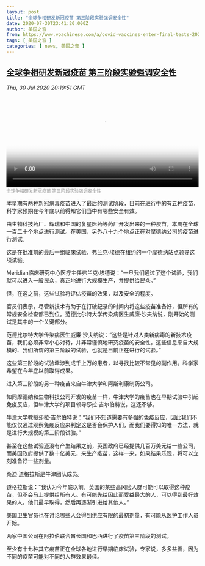 ```yaml
---
layout: post
title: "全球争相研发新冠疫苗 第三阶段实验强调安全性"
date: 2020-07-30T23:41:20.000Z
author: 美国之音
from: https://www.voachinese.com/a/covid-vaccines-enter-final-tests-20200730/5524177.html
tags: [ 美国之音 ]
categories: [ news, 美国之音 ]
---
```

<!--1596152480000-->
[全球争相研发新冠疫苗 第三阶段实验强调安全性](https://www.voachinese.com/a/covid-vaccines-enter-final-tests-20200730/5524177.html)
------

<div>
<div><i>Thu, 30 Jul 2020 20:19:51 GMT</i></div><video poster="https://images.weserv.nl?url=gdb.voanews.com/b5c12485-e06a-47aa-b2b5-23a9c53e901b_tv_r1_s_w900.jpg" src="https://av.voanews.com/Videoroot/Pangeavideo/2020/07/b/b5/b5c12485-e06a-47aa-b2b5-23a9c53e901b_240p.mp4" style="width:100%" controls></video><div><small style="color: #999;">全球争相研发新冠疫苗  第三阶段实验强调安全性</small></div><p>本星期有两种新冠病毒疫苗进入了最后的测试阶段，目前在进行中的有五种疫苗，科学家预期在今年底以前得知它们当中有哪些安全有效。</p><p>由生物科技药厂、辉瑞和中国的复星医药等药厂开发出来的一种疫苗，本周在全球一百二十个地点进行测试。在美国，另外八十九个地点正在对摩德纳公司的疫苗进行测试。</p><p>这是在批准前的最后一组临床试验，弗兰克·埃德在纽约的一个摩德纳站点领导这项试验。</p><p>Meridian临床研究中心医疗主任弗兰克·埃德说：“一旦我们通过了这个试验，我们就可以进入一般民众，真正地进行大规模生产，并提供给民众。”</p><p>但，在这之前，这些试验将评估疫苗的效果，以及安全的程度。</p><p>官员们表示，尽管新技术有助于在打破纪录的时间内将这些疫苗准备好，但所有的常规安全检查都已到位。范德比尔特大学传染病医生威廉·沙夫纳说，刚开始的测试是其中的一个关键部分。</p><p>范德比尔特大学传染病医生威廉·沙夫纳说：“这些是针对人类新病毒的新技术疫苗，我们必须非常小心对待，并非常谨慎地研究疫苗的安全性。这些信息来自大规模的、我们所谓的第三阶段的试验，也就是目前正在进行的试验。”</p><p>这些第三阶段的试验牵涉到成千上万的患者，以寻找比较不常见的副作用。科学家希望在今年底以前取得成果。</p><p>进入第三阶段的另一种疫苗来自牛津大学和阿斯利康制药公司。</p><p>如同摩德纳和生物科技公司开发的疫苗一样，牛津大学的疫苗也在早期试验中引起免疫反应，但牛津大学的项目领导莎拉·吉尔伯特说，这还不够。</p><p>牛津大学教授莎拉·吉尔伯特说：“我们不知道需要有多强的免疫反应，因此我们不能仅仅通过观察免疫反应来判定这是否会保护人们，而我们要得知的唯一方法，就是进行大规模的第三阶段试验。”</p><p>甚至在这些试验还没有产生结果之前，英国政府已经提供几百万美元给一些公司，而美国政府提供了数十亿美元，来生产疫苗，这样一来，如果结果乐观，将可以立刻准备好一些剂量。</p><p>桑迪·道格拉斯是牛津团队成员。</p><p>道格拉斯说：“我认为今年底以前，英国的某些高风险人群可能可以取得这种疫苗，但不会马上提供给所有人。有可能先给因此而受益最大的人，可以得到最好效果的人，他们最早取得，然后再逐渐引进给其他人。”</p><p>美国卫生官员也在讨论哪些人会得到供应有限的最初剂量，有可能从医护工作人员开始。</p><p>两家中国公司在阿拉伯联合酋长国和巴西进行了疫苗第三阶段的测试。</p><p>至少有十七种其它疫苗正在全球各地进行早期临床试验，专家说，多多益善，因为不同的疫苗可能对不同的人群效果最佳。</p>
</div>
